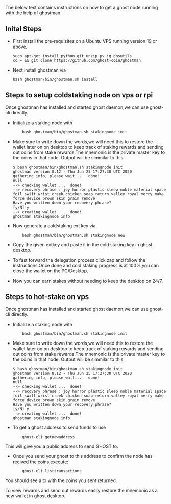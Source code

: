 The below text contains instructions on how to get a ghost node running with the help of ghostman
## Inital Steps
- First install the pre-requisites on a Ubuntu VPS running version 19 or above.
    ```console
    sudo apt-get install python git unzip pv jq dnsutils
    cd ~ && git clone https://github.com/ghost-coin/ghostman
    ```
- Next install ghostman via
    ```console
    bash ghostman/bin/ghostman.sh install
    ```

## Steps to setup coldstaking node on vps or rpi
Once ghostman has installed and started ghost daemon,we can use ghost-cli directly.
- Initialize a staking node with
    ```console
        bash ghostman/bin/ghostman.sh stakingnode init
    ```
- Make sure to write down the words,we will need this to restore the wallet later on on desktop to keep track of staking rewards and sending out coins from stake rewards.The mnemonic is the private master key to the coins in that node.
Output will be simmilar to this
    ```console
    $ bash ghostman/bin/ghostman.sh stakingnode init
    ghostman version 0.12 - Thu Jun 25 17:27:30 UTC 2020
    gathering info, please wait...   done!
    null
    --> checking wallet ...  done!
    --> recovery phrase : joy horror plastic sleep noble material space foil swift wrist creek chicken soap return valley royal merry make force device brown skin grain remove
    Have you written down your recovery phrase?
    [y/N] y
    --> creating wallet ...  done!
    ghostman stakingnode info
    ```
- Now generate a coldstaking ext key via
    ```console
        bash ghostman/bin/ghostman.sh stakingnode new
    ```
- Copy the given extkey and paste it in the cold staking key in ghost desktop.

- To fast forward the delegation process click zap and follow the instructions.Once done and cold staking progress is at 100%,you can close the wallet on the PC/Desktop.
- Now you can earn stakes without needing to keep the desktop on 24/7.

## Steps to hot-stake on vps
Once ghostman has installed and started ghost daemon,we can use ghost-cli directly.
- Initialize a staking node with
    ```console
        bash ghostman/bin/ghostman.sh stakingnode init
    ```
- Make sure to write down the words,we will need this to restore the wallet later on on desktop to keep track of staking rewards and sending out coins from stake rewards.The mnemonic is the private master key to the coins in that node.
Output will be simmilar to this
    ```console
    $ bash ghostman/bin/ghostman.sh stakingnode init
    ghostman version 0.12 - Thu Jun 25 17:27:30 UTC 2020
    gathering info, please wait...   done!
    null
    --> checking wallet ...  done!
    --> recovery phrase : joy horror plastic sleep noble material space foil swift wrist creek chicken soap return valley royal merry make force device brown skin grain remove
    Have you written down your recovery phrase?
    [y/N] y
    --> creating wallet ...  done!
    ghostman stakingnode info
    ```
- To get a ghost address to send funds to use
    ```console
        ghost-cli getnewaddress
    ```
This will give you a public address to send GHOST to.
- Once you send your ghost to this address to confirm the node has recived the coins,execute:
    ```console
        ghost-cli listtransactions
    ```
You should see a tx with the coins you sent returned.

To view rewards and send out rewards easily restore the mnemonic as a new wallet in ghost desktop.